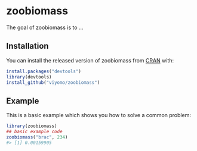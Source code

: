 
<!-- README.md is generated from README.Rmd. Please edit that file -->

# zoobiomass

<!-- badges: start -->

<!-- badges: end -->

The goal of zoobiomass is to …

## Installation

You can install the released version of zoobiomass from
[CRAN](https://CRAN.R-project.org) with:

``` r
install.packages("devtools")
library(devtools)
install_github("viyomo/zoobiomass")
```

## Example

This is a basic example which shows you how to solve a common problem:

``` r
library(zoobiomass)
## basic example code
zoobiomass("brac", 234)
#> [1] 0.00159905
```
